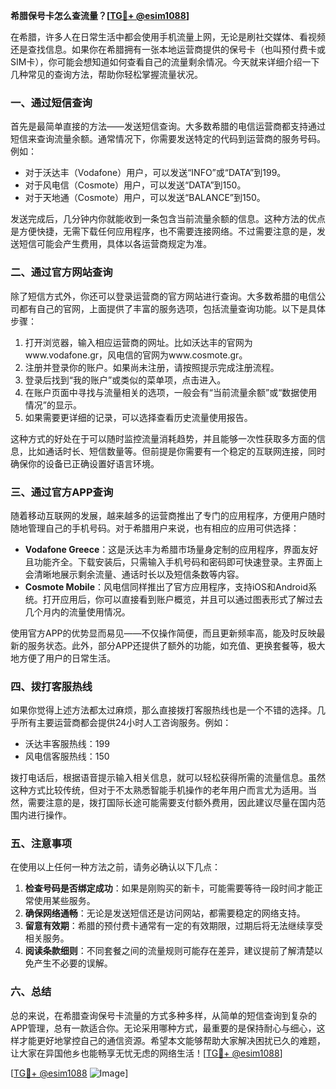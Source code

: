 **希腊保号卡怎么查流量？[[TG💪+ @esim1088](https://t.me/s/esim1088)]**

在希腊，许多人在日常生活中都会使用手机流量上网，无论是刷社交媒体、看视频还是查找信息。如果你在希腊拥有一张本地运营商提供的保号卡（也叫预付费卡或SIM卡），你可能会想知道如何查看自己的流量剩余情况。今天就来详细介绍一下几种常见的查询方法，帮助你轻松掌握流量状况。

### 一、通过短信查询

首先是最简单直接的方法——发送短信查询。大多数希腊的电信运营商都支持通过短信来查询流量余额。通常情况下，你需要发送特定的代码到运营商的服务号码。例如：

- 对于沃达丰（Vodafone）用户，可以发送“INFO”或“DATA”到199。
- 对于风电信（Cosmote）用户，可以发送“DATA”到150。
- 对于天地通（Cosmote）用户，可以发送“BALANCE”到150。

发送完成后，几分钟内你就能收到一条包含当前流量余额的信息。这种方法的优点是方便快捷，无需下载任何应用程序，也不需要连接网络。不过需要注意的是，发送短信可能会产生费用，具体以各运营商规定为准。

### 二、通过官方网站查询

除了短信方式外，你还可以登录运营商的官方网站进行查询。大多数希腊的电信公司都有自己的官网，上面提供了丰富的服务选项，包括流量查询功能。以下是具体步骤：

1. 打开浏览器，输入相应运营商的网址。比如沃达丰的官网为www.vodafone.gr，风电信的官网为www.cosmote.gr。
2. 注册并登录你的账户。如果尚未注册，请按照提示完成注册流程。
3. 登录后找到“我的账户”或类似的菜单项，点击进入。
4. 在账户页面中寻找与流量相关的选项，一般会有“当前流量余额”或“数据使用情况”的显示。
5. 如果需要更详细的记录，可以选择查看历史流量使用报告。

这种方式的好处在于可以随时监控流量消耗趋势，并且能够一次性获取多方面的信息，比如通话时长、短信数量等。但前提是你需要有一个稳定的互联网连接，同时确保你的设备已正确设置好语言环境。

### 三、通过官方APP查询

随着移动互联网的发展，越来越多的运营商推出了专门的应用程序，方便用户随时随地管理自己的手机号码。对于希腊用户来说，也有相应的应用可供选择：

- **Vodafone Greece**：这是沃达丰为希腊市场量身定制的应用程序，界面友好且功能齐全。下载安装后，只需输入手机号码和密码即可快速登录。主界面上会清晰地展示剩余流量、通话时长以及短信条数等内容。
- **Cosmote Mobile**：风电信同样推出了官方应用程序，支持iOS和Android系统。打开应用后，你可以直接看到账户概览，并且可以通过图表形式了解过去几个月内的流量使用情况。

使用官方APP的优势显而易见——不仅操作简便，而且更新频率高，能及时反映最新的服务状态。此外，部分APP还提供了额外的功能，如充值、更换套餐等，极大地方便了用户的日常生活。

### 四、拨打客服热线

如果你觉得上述方法都太过麻烦，那么直接拨打客服热线也是一个不错的选择。几乎所有主要运营商都会提供24小时人工咨询服务。例如：

- 沃达丰客服热线：199
- 风电信客服热线：150

拨打电话后，根据语音提示输入相关信息，就可以轻松获得所需的流量信息。虽然这种方式比较传统，但对于不太熟悉智能手机操作的老年用户而言尤为适用。当然，需要注意的是，拨打国际长途可能需要支付额外费用，因此建议尽量在国内范围内进行操作。

### 五、注意事项

在使用以上任何一种方法之前，请务必确认以下几点：

1. **检查号码是否绑定成功**：如果是刚购买的新卡，可能需要等待一段时间才能正常使用某些服务。
2. **确保网络通畅**：无论是发送短信还是访问网站，都需要稳定的网络支持。
3. **留意有效期**：希腊的预付费卡通常有一定的有效期限，过期后将无法继续享受相关服务。
4. **阅读条款细则**：不同套餐之间的流量规则可能存在差异，建议提前了解清楚以免产生不必要的误解。

### 六、总结

总的来说，在希腊查询保号卡流量的方式多种多样，从简单的短信查询到复杂的APP管理，总有一款适合你。无论采用哪种方式，最重要的是保持耐心与细心，这样才能更好地掌控自己的通信资源。希望本文能够帮助大家解决困扰已久的难题，让大家在异国他乡也能畅享无忧无虑的网络生活！[[TG💪+ @esim1088](https://t.me/s/esim1088)]

[[TG💪+ @esim1088](https://t.me/s/esim1088) ![Image](https://i.postimg.cc/4NQfJmqS/Snipaste-2025-05-13-00-14-12.png)]